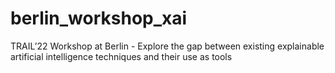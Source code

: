 # berlin_workshop_xai
TRAIL’22 Workshop at Berlin   -  Explore the gap between existing explainable artificial intelligence techniques and their use as tools
